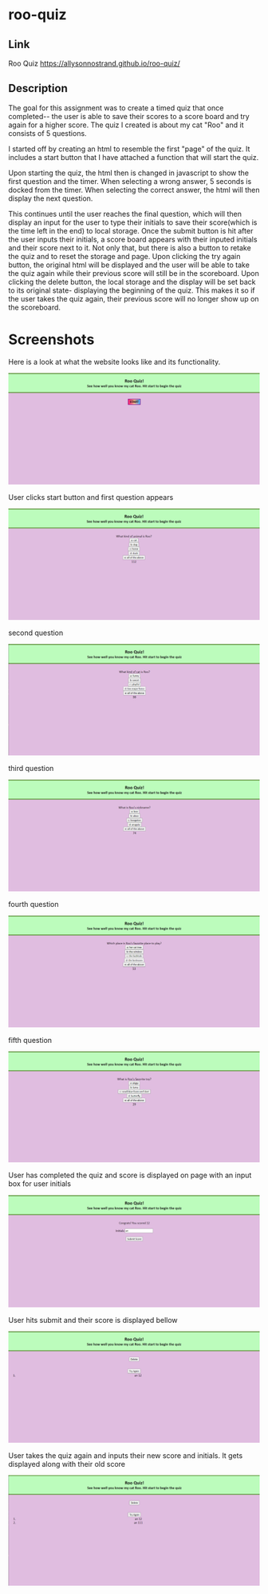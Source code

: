# roo-quiz

## Link
Roo Quiz https://allysonnostrand.github.io/roo-quiz/

## Description

The goal for this assignment was to create a timed quiz that once completed-- the user is able to save their scores to a score board and try again for a higher score. The quiz I created is about my cat "Roo" and it consists of 5 questions.

I started off by creating an html to resemble the first "page" of the quiz. It includes a start button that I have attached a function that will start the quiz. 

Upon starting the quiz, the html then is changed in javascript to show the first question and the timer. When selecting a wrong answer, 5 seconds is docked from the timer. When selecting the correct answer, the html will then display the next question. 

This continues until the user reaches the final question, which will then display an input for the user to type their initials to save their score(which is the time left in the end) to local storage. Once the submit button is hit after the user inputs their initials, a score board appears with their inputed initials and their score next to it. Not only that, but there is also a button to retake the quiz and to reset the storage and page. Upon clicking the try again button, the original html will be displayed and the user will be able to take the quiz again while their previous score will still be in the scoreboard. Upon clicking the delete button, the local storage and the display will be set back to its original state- displaying the beginning of the quiz. This makes it so if the user takes the quiz again, their previous score will no longer show up on the scoreboard. 

# Screenshots

Here is a look at what the website looks like and its functionality. 

<img src="./assets/images/roo-quiz-sc-1.png">

User clicks start button and first question appears

<img src="./assets/images/roo-quiz-sc-2.png">

second question

<img src="./assets/images/roo-quiz-sc-3.png">

third question

<img src="./assets/images/roo-quiz-sc-4.png">

fourth question

<img src="./assets/images/roo-quiz-sc-5.png">

fifth question

<img src="./assets/images/roo-quiz-sc-6.png">

User has completed the quiz and score is displayed on page with an input box for user initials

<img src="./assets/images/roo-quiz-sc-7.png">

User hits submit and their score is displayed bellow 

<img src="./assets/images/roo-quiz-sc-8.png">

User takes the quiz again and inputs their new score and initials. It gets displayed along with their old score

<img src="./assets/images/roo-quiz-sc-9.png">
